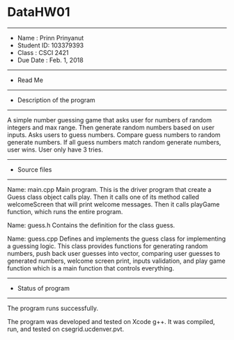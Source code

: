 # DataHW01

*******************************************************
*  Name      :  Prinn Prinyanut
*  Student ID:  103379393
*  Class     :  CSCI 2421
*  Due Date  :  Feb. 1, 2018
*******************************************************


* Read Me


*******************************************************
*  Description of the program
*******************************************************

A simple number guessing game that asks user for numbers of random integers
and max range. Then generate random numbers based on user inputs. Asks users
to guess numbers. Compare guess numbers to random generate numbers.
If all guess numbers match random generate numbers, user wins. User only have 3 tries.

*******************************************************
*  Source files
*******************************************************

Name: main.cpp
   Main program. This is the driver program that create a Guess class object
   calls play. Then it calls one of its method called welcomeScreen that will print
   welcome messages. Then it calls playGame function, which runs the entire program.

Name: guess.h
   Contains the definition for the class guess.

Name: guess.cpp
   Defines and implements the guess class for implementing a guessing logic.
   This class provides functions for generating random numbers, push back user
   guesses into vector, comparing user guesses to generated numbers, welcome screen
   print, inputs validation, and play game function which is a main function that controls everything.


*******************************************************
*  Status of program
*******************************************************

   The program runs successfully.

   The program was developed and tested on Xcode g++.  It was
   compiled, run, and tested on csegrid.ucdenver.pvt.
